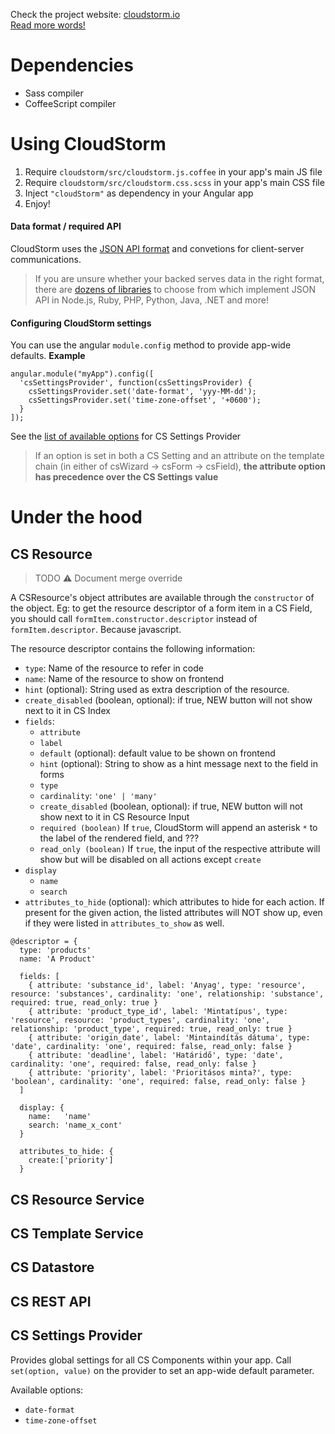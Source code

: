 Check the project website: [cloudstorm.io](http://cloudstorm.io)  
[Read more words!](doc/components/components.md)  

# Dependencies
* Sass compiler
* CoffeeScript compiler

# Using CloudStorm

1. Require `cloudstorm/src/cloudstorm.js.coffee` in your app's main JS file
1. Require `cloudstorm/src/cloudstorm.css.scss` in your app's main CSS file
1. Inject `"cloudStorm"` as dependency in your Angular app
1. Enjoy!

#### Data format / required API
CloudStorm uses the [JSON API format](http://jsonapi.org/format/#document-structure) and convetions for client-server communications.

> If you are unsure whether your backed serves data in the right format, there are [dozens of libraries](http://jsonapi.org/implementations/) to choose from which implement JSON API in Node.js, Ruby, PHP, Python, Java, .NET and more!



#### Configuring CloudStorm settings

You can use the angular `module.config` method to provide app-wide defaults.
**Example**
```
angular.module("myApp").config([
  'csSettingsProvider', function(csSettingsProvider) {
    csSettingsProvider.set('date-format', 'yyy-MM-dd');
    csSettingsProvider.set('time-zone-offset', '+0600');
  }
]);
```

See the [list of available options](#cs-settings-provider) for CS Settings Provider

> If an option is set in both a CS Setting and an attribute on the template chain (in either of csWizard -> csForm -> csField), **the attribute option has precedence over the CS Settings value**

# Under the hood

## CS Resource

> TODO :warning: Document merge override

A CSResource's object attributes are available through the `constructor` of the object. Eg: to get the resource descriptor of a form item in a CS Field, you should call `formItem.constructor.descriptor` instead of `formItem.descriptor`. Because javascript.

The resource descriptor contains the following information:
* `type`: Name of the resource to refer in code
* `name`: Name of the resource to show on frontend
* `hint` (optional): String used as extra description of the resource.
* `create_disabled` (boolean, optional): if true, NEW button will not show next to it in CS Index
* `fields`:
  * `attribute`
  * `label`
  * `default` (optional): default value to be shown on frontend
  * `hint` (optional): String to show as a hint message next to the field in forms
  * `type`
  * `cardinality`: `'one' | 'many'`
  * `create_disabled` (boolean, optional): if true, NEW button will not show next to it in CS Resource Input
  * `required (boolean)` If `true`, CloudStorm will append an asterisk `*` to the label of the rendered field, and ???
  * `read_only (boolean)` If `true`, the input of the respective attribute will show but will be disabled on all actions except `create`
* `display`
  * `name`
  * `search`
* `attributes_to_hide` (optional): which attributes to hide for each action. If present for the given action, the listed attributes will NOT show up, even if they were listed in `attributes_to_show` as well.

```
@descriptor = {
  type: 'products'
  name: 'A Product'

  fields: [
    { attribute: 'substance_id', label: 'Anyag', type: 'resource', resource: 'substances', cardinality: 'one', relationship: 'substance', required: true, read_only: true }
    { attribute: 'product_type_id', label: 'Mintatípus', type: 'resource', resource: 'product_types', cardinality: 'one', relationship: 'product_type', required: true, read_only: true }
    { attribute: 'origin_date', label: 'Mintaindítás dátuma', type: 'date', cardinality: 'one', required: false, read_only: false }
    { attribute: 'deadline', label: 'Határidő', type: 'date', cardinality: 'one', required: false, read_only: false }
    { attribute: 'priority', label: 'Prioritásos minta?', type: 'boolean', cardinality: 'one', required: false, read_only: false }
  ]

  display: {
    name:   'name'
    search: 'name_x_cont'
  }

  attributes_to_hide: {
    create:['priority']
  }
```


## CS Resource Service

## CS Template Service

## CS Datastore

## CS REST API

## CS Settings Provider
Provides global settings for all CS Components within your app.
Call `set(option, value)` on the provider to set an app-wide default parameter.

Available options:
* `date-format`
* `time-zone-offset`
